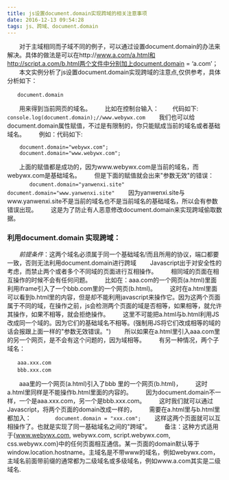 ```yaml
---
title: js设置document.domain实现跨域的相关注意事项
date: 2016-12-13 09:54:28
tags: js、跨域、document.domain
---
```

　　对于主域相同而子域不同的例子，可以通过设置document.domain的办法来解决。具体的做法是可以在http://www.a.com/a.html和http://script.a.com/b.html两个文件中分别加上document.domain = ‘a.com’；
　　本文实例分析了js设置document.domain实现跨域的注意点,仅供参考，具体分析如下：
```
　　document.domain
```
　　用来得到当前网页的域名。
　　比如在控制台输入：
　　代码如下:
　　```
    console.log(document.domain);//www.webywx.com
    ```
　　我们也可以给document.domain属性赋值，不过是有限制的，你只能赋成当前的域名或者基础域名。
　　例如：代码如下:
```
    document.domain="webywx.com";
    document.domain="www.webywx.com";
```
　　上面的赋值都是成功的，因为www.webywx.com是当前的域名，而webywx.com是基础域名。
　　但是下面的赋值就会出来"参数无效"的错误：
　　```
　　document.domain="yanwenxi.site"
    document.domain="www.yanwenxi.site"
    ```
　　因为yanwenxi.site与www.yanwenxi.site不是当前的域名也不是当前域名的基础域名，所以会有参数错误出现。
　　这是为了防止有人恶意修改document.domain来实现跨域偷取数据。
### 利用document.domain 实现跨域：
　　*前提条件*：这两个域名必须属于同一个基础域名!而且所用的协议，端口都要一致，否则无法利用document.domain进行跨域
　　Javascript出于对安全性的考虑，而禁止两个或者多个不同域的页面进行互相操作。
　　相同域的页面在相互操作的时候不会有任何问题。
　　比如在：aaa.com的一个网页(a.html)里面 利用iframe引入了一个bbb.com里的一个网页(b.html)。
　　这时在a.html里面可以看到b.html里的内容，但是却不能利用javascript来操作它。因为这两个页面属于不同的域，在操作之前，js会检测两个页面的域是否相等，如果相等，就允许其操作，如果不相等，就会拒绝操作。
　　这里不可能把a.html与b.html利用JS改成同一个域的。因为它们的基础域名不相等。(强制用JS将它们改成相等的域的话会报跟上面一样的"参数无效错误。")
　　所以如果在a.html里引入aaa.com里的另一个网页，是不会有这个问题的，因为域相等。
　　有另一种情况，两个子域名：
```
　　aaa.xxx.com
　　bbb.xxx.com
```
　　aaa里的一个网页(a.html)引入了bbb 里的一个网页(b.html)，
　　这时a.html里同样是不能操作b.html里面的内容的。
　　因为document.domain不一样，一个是aaa.xxx.com，另一个是bbb.xxx.com。
　　这时我们就可以通过Javascript，将两个页面的domain改成一样的，
　　需要在a.html里与b.html里都加入：
　　```
　　document.domain = "xxx.com";
    ```
　　这样这两个页面就可以互相操作了。也就是实现了同一基础域名之间的"跨域"。
　　备注：这种方式适用于{www.webywx.com, webywx.com, script.webywx.com, css.webywx.com}中的任何页面相互通信。某一页面的domain默认等于window.location.hostname。主域名是不带www的域名，例如webywx.com，主域名前面带前缀的通常都为二级域名或多级域名，例如www.a.com其实是二级域名.